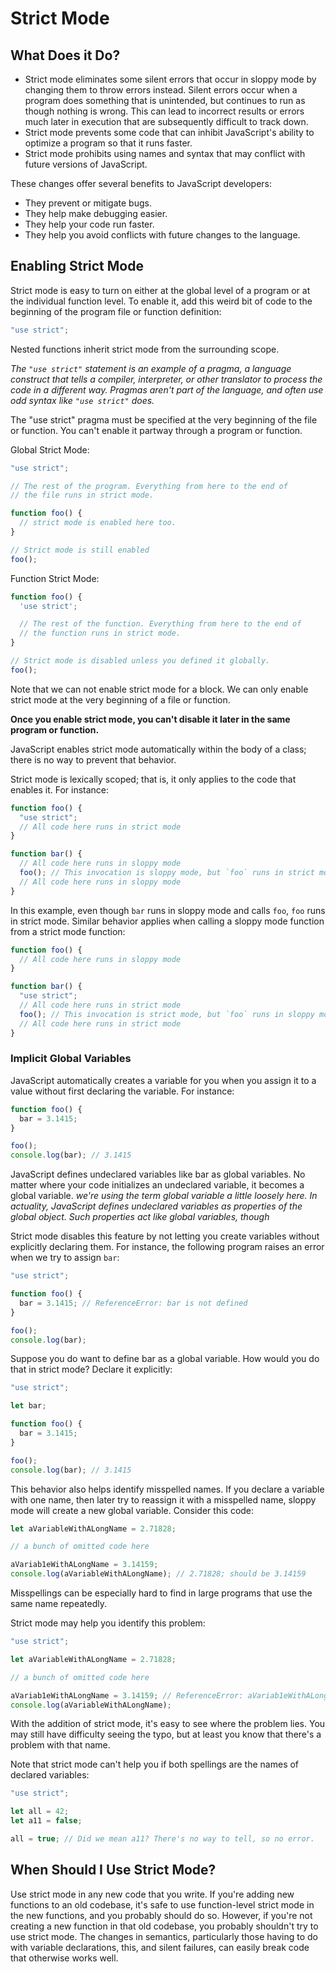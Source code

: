 # Strict Mode

## What Does it Do?
- Strict mode eliminates some silent errors that occur in sloppy mode by changing them to throw errors instead. Silent errors occur when a program does something that is unintended, but continues to run as though nothing is wrong. This can lead to incorrect results or errors much later in execution that are subsequently difficult to track down.
- Strict mode prevents some code that can inhibit JavaScript's ability to optimize a program so that it runs faster.
- Strict mode prohibits using names and syntax that may conflict with future versions of JavaScript.

These changes offer several benefits to JavaScript developers:

- They prevent or mitigate bugs.
- They help make debugging easier.
- They help your code run faster.
- They help you avoid conflicts with future changes to the language.

## Enabling Strict Mode
Strict mode is easy to turn on either at the global level of a program or at the individual function level. To enable it, add this weird bit of code to the beginning of the program file or function definition:
```js
"use strict";
```
Nested functions inherit strict mode from the surrounding scope.

*The `"use strict"` statement is an example of a pragma, a language construct that tells a compiler, interpreter, or other translator to process the code in a different way. Pragmas aren't part of the language, and often use odd syntax like `"use strict"` does.*


The "use strict" pragma must be specified at the very beginning of the file or function. You can't enable it partway through a program or function.

Global Strict Mode:
```js
"use strict";

// The rest of the program. Everything from here to the end of
// the file runs in strict mode.

function foo() {
  // strict mode is enabled here too.
}

// Strict mode is still enabled
foo();
```

Function Strict Mode:
```js
function foo() {
  'use strict';

  // The rest of the function. Everything from here to the end of
  // the function runs in strict mode.
}

// Strict mode is disabled unless you defined it globally.
foo();
```

Note that we can not enable strict mode for a block. We can only enable strict mode at the very beginning of a file or function.

**Once you enable strict mode, you can't disable it later in the same program or function.**

JavaScript enables strict mode automatically within the body of a class; there is no way to prevent that behavior. 

Strict mode is lexically scoped; that is, it only applies to the code that enables it. For instance:
```js
function foo() {
  "use strict";
  // All code here runs in strict mode
}

function bar() {
  // All code here runs in sloppy mode
  foo(); // This invocation is sloppy mode, but `foo` runs in strict mode
  // All code here runs in sloppy mode
}
```
In this example, even though `bar` runs in sloppy mode and calls `foo`, `foo` runs in strict mode. Similar behavior applies when calling a sloppy mode function from a strict mode function:
```js
function foo() {
  // All code here runs in sloppy mode
}

function bar() {
  "use strict";
  // All code here runs in strict mode
  foo(); // This invocation is strict mode, but `foo` runs in sloppy mode
  // All code here runs in strict mode
}
```

### Implicit Global Variables
JavaScript automatically creates a variable for you when you assign it to a value without first declaring the variable. For instance:
```js
function foo() {
  bar = 3.1415;
}

foo();
console.log(bar); // 3.1415
```
JavaScript defines undeclared variables like bar as global variables. No matter where your code initializes an undeclared variable, it becomes a global variable.
*we're using the term global variable a little loosely here. In actuality, JavaScript defines undeclared variables as properties of the global object. Such properties act like global variables, though*

Strict mode disables this feature by not letting you create variables without explicitly declaring them. For instance, the following program raises an error when we try to assign `bar`:
```js
"use strict";

function foo() {
  bar = 3.1415; // ReferenceError: bar is not defined
}

foo();
console.log(bar);
```
Suppose you do want to define bar as a global variable. How would you do that in strict mode?
Declare it explicitly:
```js
"use strict";

let bar;

function foo() {
  bar = 3.1415;
}

foo();
console.log(bar); // 3.1415
```

This behavior also helps identify misspelled names. If you declare a variable with one name, then later try to reassign it with a misspelled name, sloppy mode will create a new global variable. Consider this code:
```js
let aVariableWithALongName = 2.71828;

// a bunch of omitted code here

aVariab1eWithALongName = 3.14159;
console.log(aVariableWithALongName); // 2.71828; should be 3.14159
```
Misspellings can be especially hard to find in large programs that use the same name repeatedly. 


Strict mode may help you identify this problem:
```js
"use strict";

let aVariableWithALongName = 2.71828;

// a bunch of omitted code here

aVariab1eWithALongName = 3.14159; // ReferenceError: aVariab1eWithALongName is not defined
console.log(aVariableWithALongName);
```
With the addition of strict mode, it's easy to see where the problem lies. You may still have difficulty seeing the typo, but at least you know that there's a problem with that name.

Note that strict mode can't help you if both spellings are the names of declared variables:
```js
"use strict";

let all = 42;
let a11 = false;

all = true; // Did we mean a11? There's no way to tell, so no error.
```


## When Should I Use Strict Mode?
Use strict mode in any new code that you write. If you're adding new functions to an old codebase, it's safe to use function-level strict mode in the new functions, and you probably should do so. However, if you're not creating a new function in that old codebase, you probably shouldn't try to use strict mode. The changes in semantics, particularly those having to do with variable declarations, this, and silent failures, can easily break code that otherwise works well.

